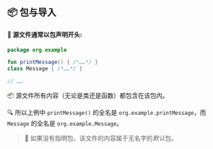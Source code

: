 ## 📦 包与导入

#### 🔖 源文件通常以包声明开头:

```kotlin
package org.example

fun printMessage() { /*……*/ }
class Message { /*……*/ }

// ……
```

📦 源文件所有内容（无论是类还是函数）都包含在该包内。

🔍 所以上例中 `printMessage()` 的全名是 `org.example.printMessage`，而 `Message` 的全名是 `org.example.Message`。

> 🚫 如果没有指明包，该文件的内容属于无名字的*默认*包。
